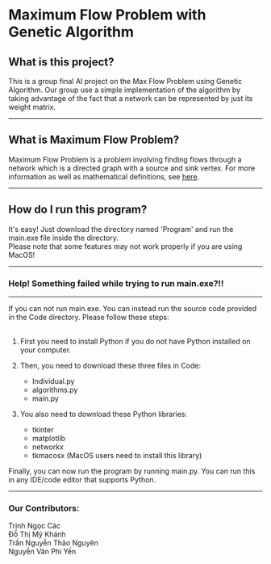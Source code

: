 # Maximum Flow Problem with Genetic Algorithm
## What is this project?
This is a group final AI project on the Max Flow Problem using Genetic Algorithm. Our group use a simple implementation of the algorithm by taking advantage of the fact that a network can be represented by just its weight matrix.

------------------------

## What is Maximum Flow Problem?
Maximum Flow Problem is a problem involving finding flows through a network which is a directed graph with a source and sink vertex. For more information as well as mathematical definitions, see [here](https://en.wikipedia.org/wiki/Maximum_flow_problem#Definition).

------------------------
## How do I run this program?
It's easy! Just download the directory named 'Program' and run the main.exe file inside the directory.<br>
Please note that some features may not work properly if you are using MacOS!

------------------------
### Help! Something failed while trying to run main.exe?!!
------------------------
If you can not run main.exe. You can instead run the source code provided in the Code directory. Please follow these steps:<br><br>
1. First you need to install Python if you do not have Python installed on your computer.
2. Then, you need to download these three files in Code:
    * Individual.py
    * algorithms.py
    * main.py

3. You also need to download these Python libraries:
    * tkinter
    * matplotlib
    * networkx
    * tkmacosx (MacOS users need to install this library)

Finally, you can now run the program by running main.py. You can run this in any IDE/code editor that supports Python.

------------------------

### Our Contributors:
Trịnh Ngọc Các<br>
Đỗ Thị Mỹ Khánh<br>
Trần Nguyễn Thảo Nguyên<br>
Nguyễn Vân Phi Yến<br>
